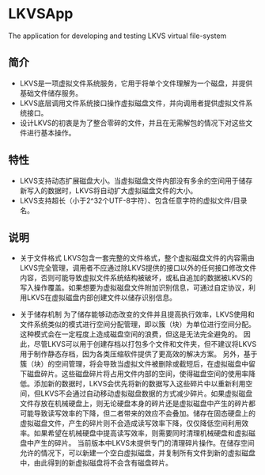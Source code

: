 ﻿# LKVSApp
The application for developing and testing LKVS virtual file-system

## 简介
*    LKVS是一项虚拟文件系统服务，它用于将单个文件理解为一个磁盘，并提供基础文件储存服务。
*    LKVS底层调用文件系统接口操作虚拟磁盘文件，并向调用者提供虚拟文件系统接口。
*    设计LKVS的初衷是为了整合零碎的文件，并且在无需解包的情况下对这些文件进行基本操作。

## 特性
*    LKVS支持动态扩展磁盘大小。当虚拟磁盘文件内部没有多余的空间用于储存新写入的数据时，LKVS将自动扩大虚拟磁盘文件的大小。
*    LKVS支持超长（小于2^32个UTF-8字符）、包含任意字符的虚拟文件/目录名。

## 说明
*    关于文件格式
    LKVS包含一套完整的文件格式，整个虚拟磁盘文件的内容需由LKVS完全管理，调用者不应通过除LKVS提供的接口以外的任何接口修改文件内容，否则可能导致虚拟文件系统结构被破坏，或私自追加的数据被LKVS的写入操作覆盖。如果想要为虚拟磁盘文件附加识别信息，可通过自定协议，利用LKVS在虚拟磁盘内部创建文件以储存识别信息。

*    关于储存机制
    为了储存能够动态改变的文件并且提高执行效率，LKVS使用和文件系统类似的模式进行空间分配管理，即以簇（块）为单位进行空间分配。这种模式会在一定程度上造成磁盘空间的浪费，但这是无法完全避免的。
    因此，尽管LKVS可以用于创建存档以打包多个文件和文件夹，但不建议将LKVS用于制作静态存档，因为各类压缩软件提供了更高效的解决方案。
    另外，基于簇（块）的空间管理，将会导致当虚拟文件被删除或截短后，在虚拟磁盘中留下磁盘碎片。这些磁盘碎片将占用文件内部的空间，使得磁盘空间的使用率降低。添加新的数据时，LKVS会优先将新的数据写入这些碎片中以重新利用空间，但LKVS不会通过自动移动虚拟磁盘数据的方式减少碎片。如果虚拟磁盘文件存放在机械硬盘上，则无论硬盘本身的碎片还是虚拟磁盘中产生的碎片都可能导致读写效率的下降，但二者带来的效应不会叠加。储存在固态硬盘上的虚拟磁盘文件，产生的碎片则不会造成读写效率下降，仅仅降低空间利用效率。如果希望在机械硬盘中提高读写效率，则需要同时清理机械硬盘和虚拟磁盘中产生的碎片。
    当前版本中LKVS未提供专门的清理碎片操作。在储存空间允许的情况下，可以新建一个空白虚拟磁盘，并复制所有文件到新的虚拟磁盘中，由此得到的新虚拟磁盘将不会含有磁盘碎片。
